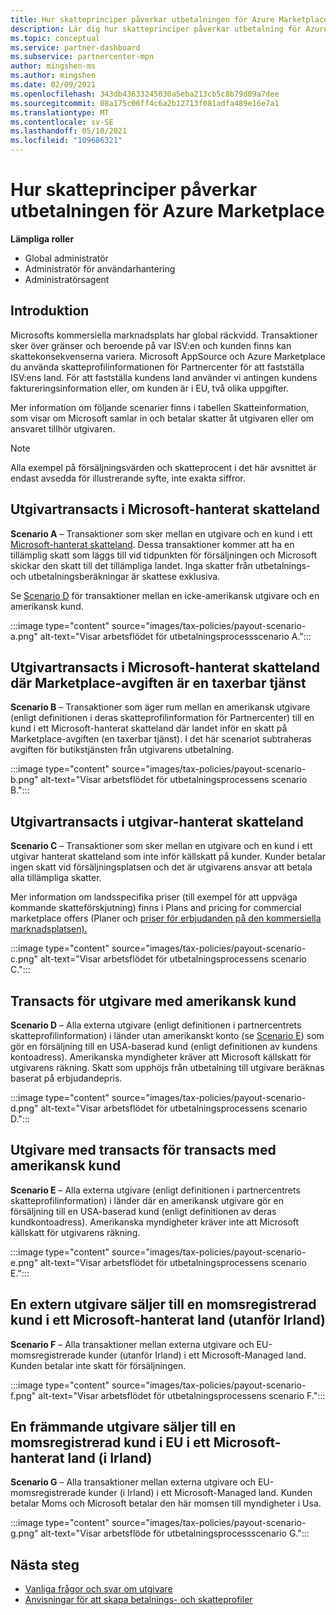 ```yaml
---
title: Hur skatteprinciper påverkar utbetalningen för Azure Marketplace
description: Lär dig hur skatteprinciper påverkar utbetalning för Azure Marketplace.
ms.topic: conceptual
ms.service: partner-dashboard
ms.subservice: partnercenter-mpn
author: mingshen-ms
ms.author: mingshen
ms.date: 02/09/2021
ms.openlocfilehash: 343db43633245030a5eba213cb5c8b79d09a7dee
ms.sourcegitcommit: 08a175c06ff4c6a2b12713f081adfa489e16e7a1
ms.translationtype: MT
ms.contentlocale: sv-SE
ms.lasthandoff: 05/10/2021
ms.locfileid: "109686321"
---
```

# <a name="how-tax-policies-affect-payout-for-azure-marketplace"></a>Hur skatteprinciper påverkar utbetalningen för Azure Marketplace

**Lämpliga roller**

- Global administratör
- Administratör för användarhantering
- Administratörsagent

## <a name="introduction"></a>Introduktion

Microsofts kommersiella marknadsplats har global räckvidd. Transaktioner sker över gränser och beroende på var ISV:en och kunden finns kan skattekonsekvenserna variera. Microsoft AppSource och Azure Marketplace du använda skatteprofilinformationen för Partnercenter för att fastställa ISV:ens land. För att fastställa kundens land använder vi antingen kundens faktureringsinformation eller, om kunden är i EU, två olika uppgifter.

Mer information om följande scenarier [](tax-details-marketplace.md) finns i tabellen Skatteinformation, som visar om Microsoft samlar in och betalar skatter åt utgivaren eller om ansvaret tillhör utgivaren.

> [!NOTE]
> Alla exempel på försäljningsvärden och skatteprocent i det här avsnittet är endast avsedda för illustrerande syfte, inte exakta siffror.

## <a name="publisher-transacts-in-microsoft-managed-tax-country"></a>Utgivartransacts i Microsoft-hanterat skatteland

**Scenario A** – Transaktioner som sker mellan en utgivare och en kund i ett [Microsoft-hanterat skatteland](tax-details-marketplace.md#microsoft-managed-countries). Dessa transaktioner kommer att ha en tillämplig skatt som läggs till vid tidpunkten för försäljningen och Microsoft skickar den skatt till det tillämpliga landet. Inga skatter från utbetalnings- och utbetalningsberäkningar är skattese exklusiva.

Se [Scenario D](#foreign-publisher-transacts-with-us-customer) för transaktioner mellan en icke-amerikansk utgivare och en amerikansk kund.

:::image type="content" source="images/tax-policies/payout-scenario-a.png" alt-text="Visar arbetsflödet för utbetalningsprocessscenario A.":::

## <a name="publisher-transacts-in-microsoft-managed-tax-country-where-marketplace-fee-is-taxable-service"></a>Utgivartransacts i Microsoft-hanterat skatteland där Marketplace-avgiften är en taxerbar tjänst

**Scenario B** – Transaktioner som äger rum mellan en amerikansk utgivare (enligt definitionen i deras skatteprofilinformation för Partnercenter) till en kund i ett Microsoft-hanterat skatteland där landet inför en skatt på Marketplace-avgiften (en taxerbar tjänst). I det här scenariot subtraheras avgiften för butikstjänsten från utgivarens utbetalning.

:::image type="content" source="images/tax-policies/payout-scenario-b.png" alt-text="Visar arbetsflödet för utbetalningsprocessens scenario B.":::

## <a name="publisher-transacts-in-publisher-managed-tax-country"></a>Utgivartransacts i utgivar-hanterat skatteland

**Scenario C** – Transaktioner som sker mellan en utgivare och en kund i ett utgivar hanterat skatteland som inte inför källskatt på kunder. Kunder betalar ingen skatt vid försäljningsplatsen och det är utgivarens ansvar att betala alla tillämpliga skatter.

Mer information om landsspecifika priser (till exempel för att uppväga kommande skatteförskjutning) finns i Plans and pricing for commercial marketplace offers (Planer och [priser för erbjudanden på den kommersiella marknadsplatsen).](/azure/marketplace/plans-pricing#custom-prices)

:::image type="content" source="images/tax-policies/payout-scenario-c.png" alt-text="Visar arbetsflödet för utbetalningsprocessens scenario C.":::

## <a name="foreign-publisher-transacts-with-us-customer"></a>Transacts för utgivare med amerikansk kund

**Scenario D** – Alla externa utgivare (enligt definitionen i partnercentrets skatteprofilinformation) i länder utan amerikanskt konto (se [Scenario E](#foreign-publisher-with-a-treaty-transacts-with-us-customer)) som gör en försäljning till en USA-baserad kund (enligt definitionen av kundens kontoadress). Amerikanska myndigheter kräver att Microsoft källskatt för utgivarens räkning. Skatt som upphöjs från utbetalning till utgivare beräknas baserat på erbjudandepris.

:::image type="content" source="images/tax-policies/payout-scenario-d.png" alt-text="Visar arbetsflödet för utbetalningsprocessens scenario D.":::

## <a name="foreign-publisher-with-a-treaty-transacts-with-us-customer"></a>Utgivare med transacts för transacts med amerikansk kund

**Scenario E** – Alla externa utgivare (enligt definitionen i partnercentrets skatteprofilinformation) i länder där en amerikansk utgivare gör en försäljning till en USA-baserad kund (enligt definitionen av deras kundkontoadress). Amerikanska myndigheter kräver inte att Microsoft källskatt för utgivarens räkning.

:::image type="content" source="images/tax-policies/payout-scenario-e.png" alt-text="Visar arbetsflödet för utbetalningsprocessens scenario E.":::

## <a name="foreign-publisher-sells-to-an-eu-vat-registered-customer-in-a-microsoft-managed-country-outside-ireland"></a>En extern utgivare säljer till en momsregistrerad kund i ett Microsoft-hanterat land (utanför Irland)

**Scenario F** – Alla transaktioner mellan externa utgivare och EU-momsregistrerade kunder (utanför Irland) i ett Microsoft-Managed land. Kunden betalar inte skatt för försäljningen.

:::image type="content" source="images/tax-policies/payout-scenario-f.png" alt-text="Visar arbetsflödet för utbetalningsprocessens scenario F.":::

## <a name="foreign-publisher-sells-to-an-eu-vat-registered-customer-in-a-microsoft-managed-country-in-ireland"></a>En främmande utgivare säljer till en momsregistrerad kund i EU i ett Microsoft-hanterat land (i Irland)

**Scenario G** – Alla transaktioner mellan externa utgivare och EU-momsregistrerade kunder (i Irland) i ett Microsoft-Managed land. Kunden betalar Moms och Microsoft betalar den här momsen till myndigheter i Usa.

:::image type="content" source="images/tax-policies/payout-scenario-g.png" alt-text="Visar arbetsflöde för utbetalningsprocessscenario G.":::

## <a name="next-steps"></a>Nästa steg

- [Vanliga frågor och svar om utgivare](/azure/marketplace/marketplace-faq-publisher-guide)
- [Anvisningar för att skapa betalnings- och skatteprofiler](./set-up-your-payout-account.md?context=%2fazure%2fmarketplace%2fcontext%2fcontext#create-a-payment-profile)